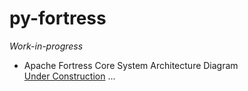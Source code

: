 # py-fortress
*Work-in-progress*
 * Apache Fortress Core System Architecture Diagram  
 [Under Construction](images/under=construction.png "py-fortress under construction")
...